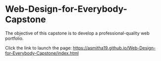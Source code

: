 # Web-Design-for-Everybody-Capstone
The objective of this capstone is to develop a professional-quality web portfolio.

Click the link to launch the page: 
https://asmitha19.github.io/Web-Design-for-Everybody-Capstone/index.html
